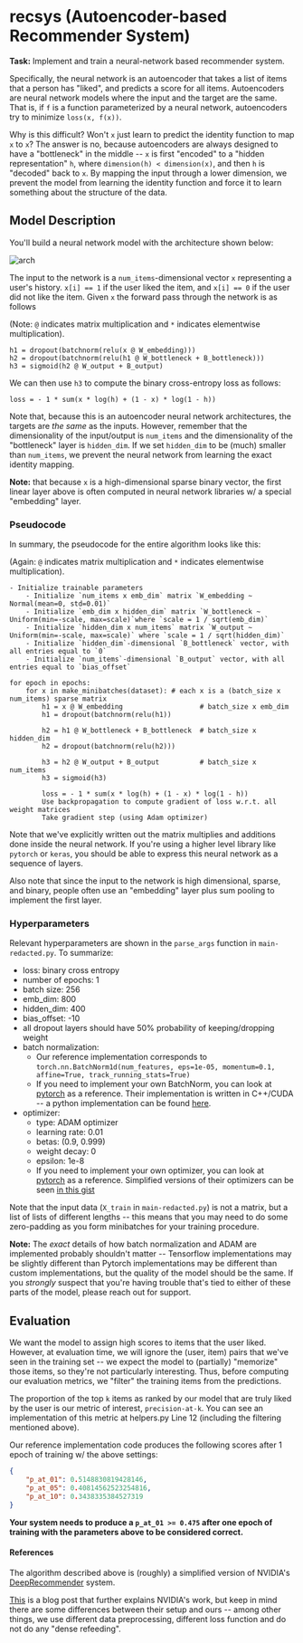 # recsys (Autoencoder-based Recommender System)

__Task:__ Implement and train a neural-network based recommender system. 

Specifically, the neural network is an autoencoder that takes a list of items that a person has "liked", and predicts a score for all items. Autoencoders are neural network models where the input and the target are the same.  That is, if `f` is a function parameterized by a neural network, autoencoders try to minimize `loss(x, f(x))`.

Why is this difficult?  Won't `x` just learn to predict the identity function to map `x` to `x`?  The answer is no, because autoencoders are always designed to have a "bottleneck" in the middle -- `x` is first "encoded" to a "hidden representation" `h`, where `dimension(h) < dimension(x)`, and then `h` is "decoded" back to `x`.  By mapping the input through a lower dimension, we prevent the model from learning the identity function and force it to learn something about the structure of the data.

## Model Description

You'll build a neural network model with the architecture shown below:

![arch](docs/arch.png)

The input to the network is a `num_items`-dimensional vector `x` representing a user's history.  `x[i] == 1` if the user liked the item, and `x[i] == 0` if the user did not like the item.  Given `x` the forward pass through the network is as follows 

(Note: `@` indicates matrix multiplication and `*` indicates elementwise multiplication).

```
h1 = dropout(batchnorm(relu(x @ W_embedding)))
h2 = dropout(batchnorm(relu(h1 @ W_bottleneck + B_bottleneck)))
h3 = sigmoid(h2 @ W_output + B_output)
```

We can then use `h3` to compute the binary cross-entropy loss as follows:
```
loss = - 1 * sum(x * log(h) + (1 - x) * log(1 - h))
```

Note that, because this is an autoencoder neural network architectures, the targets are _the same_ as the inputs.  However, remember that the dimensionality of the input/output is `num_items` and the dimensionality of the "bottleneck" layer is `hidden_dim`.  If we set `hidden_dim` to be (much) smaller than `num_items`, we prevent the neural network from learning the exact identity mapping.

__Note:__ that because `x` is a high-dimensional sparse binary vector, the first linear layer above is often computed in neural network libraries w/ a special "embedding" layer.

### Pseudocode

In summary, the pseudocode for the entire algorithm looks like this:

(Again: `@` indicates matrix multiplication and `*` indicates elementwise multiplication).

```
- Initialize trainable parameters
    - Initialize `num_items x emb_dim` matrix `W_embedding ~ Normal(mean=0, std=0.01)`
    - Initialize `emb_dim x hidden_dim` matrix `W_bottleneck ~ Uniform(min=-scale, max=scale)`where `scale = 1 / sqrt(emb_dim)`
    - Initialize `hidden_dim x num_items` matrix `W_output ~ Uniform(min=-scale, max=scale)` where `scale = 1 / sqrt(hidden_dim)`
    - Initialize `hidden_dim`-dimensional `B_bottleneck` vector, with all entries equal to `0`
    - Initialize `num_items`-dimensional `B_output` vector, with all entries equal to `bias_offset`

for epoch in epochs:
    for x in make_minibatches(dataset): # each x is a (batch_size x num_items) sparse matrix
        h1 = x @ W_embedding                   # batch_size x emb_dim
        h1 = dropout(batchnorm(relu(h1))
        
        h2 = h1 @ W_bottleneck + B_bottleneck  # batch_size x hidden_dim
        h2 = dropout(batchnorm(relu(h2)))

        h3 = h2 @ W_output + B_output          # batch_size x num_items
        h3 = sigmoid(h3)
        
        loss = - 1 * sum(x * log(h) + (1 - x) * log(1 - h))
        Use backpropagation to compute gradient of loss w.r.t. all weight matrices
        Take gradient step (using Adam optimizer)
```

Note that we've explicitly written out the matrix multiplies and additions done inside the neural network.  If you're using a higher level library like `pytorch` or `keras`, you should be able to express this neural network as a sequence of layers.

Also note that since the input to the network is high dimensional, sparse, and binary, people often use an "embedding" layer plus sum pooling to implement the first layer.

### Hyperparameters

Relevant hyperparameters are shown in the `parse_args` function in `main-redacted.py`.  To summarize:

- loss: binary cross entropy
- number of epochs: 1
- batch size: 256
- emb_dim: 800
- hidden_dim: 400
- bias_offset: -10
- all dropout layers should have 50% probability of keeping/dropping weight
- batch normalization: 
    - Our reference implementation corresponds to `torch.nn.BatchNorm1d(num_features, eps=1e-05, momentum=0.1, affine=True, track_running_stats=True)`
    - If you need to implement your own BatchNorm, you can look at [pytorch](https://pytorch.org/docs/stable/_modules/torch/nn/modules/batchnorm.html) as a reference.  Their implementation is written in C++/CUDA -- a python implementation can be found [here](https://gist.github.com/bkj/347042fc927261570b2c493d49ceb2d5).
- optimizer:
    - type: ADAM optimizer
    - learning rate: 0.01
    - betas: (0.9, 0.999)
    - weight decay: 0
    - epsilon: 1e-8
    - If you need to implement your own optimizer, you can look at [pytorch](https://pytorch.org/docs/stable/_modules/torch/optim/adam.html) as a reference.  Simplified versions of their optimizers can be seen [in this gist](https://gist.github.com/bkj/77bf8eabb52b1dfac41c69085e07fd3d)

Note that the input data (`X_train` in `main-redacted.py`) is not a matrix, but a list of lists of different lengths -- this means that you may need to do some zero-padding as you form minibatches for your training procedure.

__Note:__ The _exact_ details of how batch normalization and ADAM are implemented probably shouldn't matter -- Tensorflow implementations may be slightly different than Pytorch implementations may be different than custom implementations, but the quality of the model should be the same.  If you _strongly_ suspect that you're having trouble that's tied to either of these parts of the model, please reach out for support.

## Evaluation

We want the model to assign high scores to items that the user liked.  However, at evaluation time, we will ignore the (user, item) pairs that we've seen in the training set -- we expect the model to (partially) "memorize" those items, so they're not particularly interesting. Thus, before computing our evaluation metrics, we "filter" the training items from the predictions.

The proportion of the top `k` items as ranked by our model that are truly liked by the user is our metric of interest, `precision-at-k`.  You can see an implementation of this metric at helpers.py Line 12 (including the filtering mentioned above).

Our reference implementation code produces the following scores after 1 epoch of training w/ the above settings:
```json
{
    "p_at_01": 0.5148830819428146,
    "p_at_05": 0.40814562523254816, 
    "p_at_10": 0.3438335384527319
}
```

__Your system needs to produce a `p_at_01 >= 0.475` after one epoch of training with the parameters above to be considered correct.__

#### References

The algorithm described above is (roughly) a simplified version of NVIDIA's [DeepRecommender](https://arxiv.org/pdf/1708.01715.pdf) system.
 
[This](https://github.com/miguelgfierro/sciblog_support/blob/master/Intro_to_Recommendation_Systems/Intro_Recommender.ipynb) is a blog post that further explains NVIDIA's work, but keep in mind there are some differences between their setup and ours -- among other things, we use different data preprocessing, different loss function and do not do any "dense refeeding".

